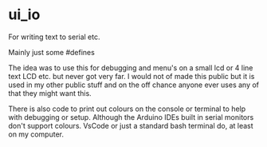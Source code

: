 # ui_io
For writing text to serial etc.

Mainly just some #defines

The idea was to use this for debugging and menu's on a small lcd or 4 line text LCD etc. but never got very far. I would not of made this public but it is used in my other public stuff and on the off chance anyone ever uses any of that they might want this.

There is also code to print out colours on the console or terminal to help with debugging or setup. Although the Arduino IDEs built in serial monitors don't support colours. VsCode or just a standard bash terminal do, at least on my computer.
